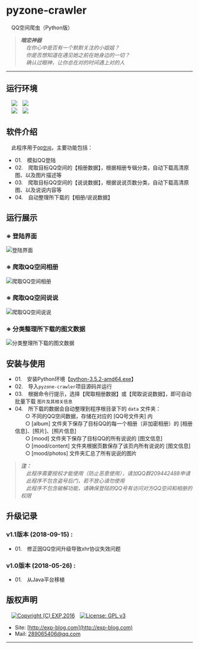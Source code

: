 # pyzone-crawler
　QQ空间爬虫（Python版）

> ***暗恋神器***
<br/>　*在你心中是否有一个默默关注的小姐姐？*
<br/>　*你是否想知道在遇见她之前在她身边的一切？*
<br/>　*确认过眼神，让你总在对的时间遇上对的人*

------


## 运行环境

　![](https://img.shields.io/badge/Platform-Windows%20x64-brightgreen.svg)　![](https://img.shields.io/badge/Platform-Linux%20x64-brightgreen.svg)
<br/>　![](https://img.shields.io/badge/IDE-Pycharm%204.0.4-brightgreen.svg)　![](https://img.shields.io/badge/Python-3.5-brightgreen.svg)


## 软件介绍

　此程序用于[`QQ空间`](https://user.qzone.qq.com/)，主要功能包括：
- 01.　模拟QQ登陆
- 02.　爬取目标QQ空间的【相册数据】，根据相册专辑分类，自动下载高清原图、以及图片描述等
- 03.　爬取目标QQ空间的【说说数据】，根据说说页数分类，自动下载高清原图、以及说说内容等
- 04.　自动整理所下载的【相册/说说数据】

      
## 运行展示

### ※ 登陆界面
![登陆界面](https://github.com/lyy289065406/pyzone-crawler/blob/master/doc/%E8%BF%90%E8%A1%8C%E6%88%AA%E5%9B%BE/01-%E7%99%BB%E9%99%86QQ%E7%A9%BA%E9%97%B4.png)

### ※ 爬取QQ空间相册
![爬取QQ空间相册](https://github.com/lyy289065406/pyzone-crawler/blob/master/doc/%E8%BF%90%E8%A1%8C%E6%88%AA%E5%9B%BE/02-%E7%88%AC%E5%8F%96QQ%E7%A9%BA%E9%97%B4%E7%9B%B8%E5%86%8C.png)

### ※ 爬取QQ空间说说
![爬取QQ空间说说](https://github.com/lyy289065406/pyzone-crawler/blob/master/doc/%E8%BF%90%E8%A1%8C%E6%88%AA%E5%9B%BE/03-%E7%88%AC%E5%8F%96QQ%E7%A9%BA%E9%97%B4%E8%AF%B4%E8%AF%B4.png)

### ※ 分类整理所下载的图文数据
![分类整理所下载的图文数据](https://github.com/lyy289065406/pyzone-crawler/blob/master/doc/%E8%BF%90%E8%A1%8C%E6%88%AA%E5%9B%BE/04-%E6%95%B0%E6%8D%AE%E5%AD%98%E5%82%A8%E7%9B%AE%E5%BD%95%E7%BB%93%E6%9E%84.png)


## 安装与使用

- 01.　安装Python环境【[python-3.5.2-amd64.exe](https://lyy289065406.github.io/environment/environment/python/windows/x64/python-3.5.2-amd64.exe)】
- 02.　导入`pyzone-crawler`项目源码并运行
- 03.　根据命令行提示，选择【爬取相册数据】或【爬取说说数据】，即可自动批量下载 `图片及其相关信息` 
- 04.　所下载的数据会自动整理到程序根目录下的 `data` 文件夹：
<br/>　　○ 不同的QQ空间数据，存储在对应的 [QQ号文件夹] 内
<br/>　　○ [album] 文件夹下保存了目标QQ的每一个相册（非加密相册）的 [相册信息]、[照片]、[照片信息] 
<br/>　　○ [mood] 文件夹下保存了目标QQ的所有说说的 [图文信息]
<br/>　　○ [mood/content] 文件夹根据页数保存了该页内所有说说的 [图文信息]
<br/>　　○ [mood/photos] 文件夹汇总了所有说说的图片


> ***注：***
<br/>　*此程序需要授权才能使用（防止恶意使用），请加QQ群209442488申请*
<br/>　*此程序不包含盗号后门，若不放心请勿使用*
<br/>　*此程序不包含破解功能，请确保登陆的QQ号有访问对方QQ空间和相册的权限*



## 升级记录

### v1.1版本 (2018-09-15) : 
- 01.　修正因QQ空间升级导致xhr协议失效问题


### v1.0版本 (2018-05-26) : 
- 01.　从Java平台移植



## 版权声明

　[![Copyright (C) EXP,2016](https://img.shields.io/badge/Copyright%20(C)-EXP%202016-blue.svg)](http://exp-blog.com)　[![License: GPL v3](https://img.shields.io/badge/License-GPL%20v3-blue.svg)](https://www.gnu.org/licenses/gpl-3.0)
  

- Site: [http://exp-blog.com](http://exp-blog.com) 
- Mail: <a href="mailto:289065406@qq.com?subject=[EXP's Github]%20Your%20Question%20（请写下您的疑问）&amp;body=What%20can%20I%20help%20you?%20（需要我提供什么帮助吗？）">289065406@qq.com</a>


------

